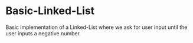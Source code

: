 # Basic-Linked-List
Basic implementation of a Linked-List where we ask for user input until the user inputs a negative number. 
